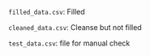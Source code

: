 `filled_data.csv`: Filled

`cleaned_data.csv`: Cleanse but not filled

`test_data.csv`: file for manual check
